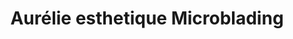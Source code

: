 ---
title: "Aurélie esthetique Microblading"
url: /cran-gevrier/aurelie-esthetique-microblading/
shop: beauté
---